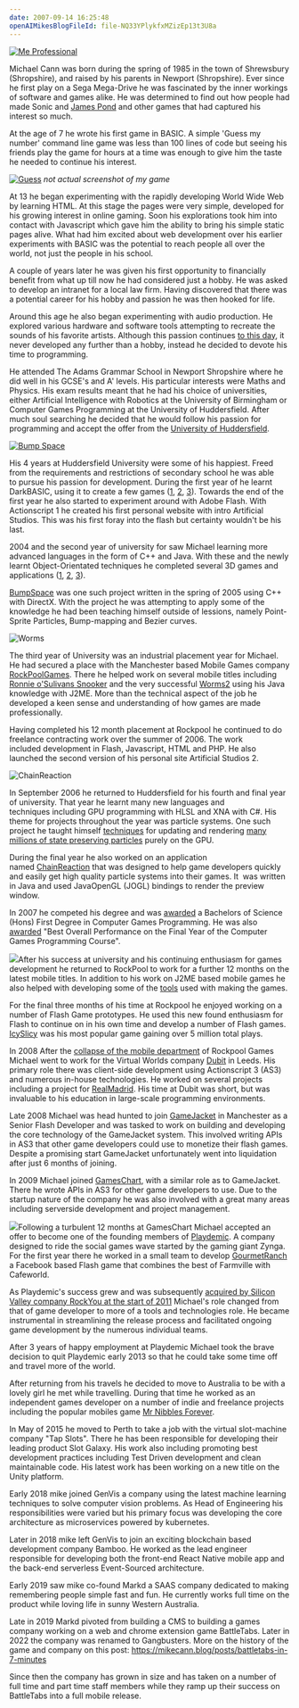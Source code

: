 ```yaml
---
date: 2007-09-14 16:25:48
openAIMikesBlogFileId: file-NQ33YPlykfxMZizEp13t3U8a
---
```


[![Me Professional](https://www.mikecann.blog/wp-content/uploads/2007/09/Me-Professional.png)](https://www.mikecann.blog/wp-content/uploads/2007/09/Me-Professional.png)

Michael Cann was born during the spring of 1985 in the town of Shrewsbury (Shropshire), and raised by his parents in Newport (Shropshire). Ever since he first play on a Sega Mega-Drive he was fascinated by the inner workings of software and games alike. He was determined to find out how people had made Sonic and [James Pond](https://en.wikipedia.org/wiki/James_Pond_2) and other games that had captured his interest so much.

At the age of 7 he wrote his first game in BASIC. A simple 'Guess my number' command line game was less than 100 lines of code but seeing his friends play the game for hours at a time was enough to give him the taste he needed to continue his interest.

[![](https://www.mikecann.blog/wp-content/uploads/2007/09/Guess.jpg "Guess")](https://www.mikecann.blog/wp-content/uploads/2007/09/Guess.jpg)
_not actual screenshot of my game_

At 13 he began experimenting with the rapidly developing World Wide Web by learning HTML. At this stage the pages were very simple, developed for his growing interest in online gaming. Soon his explorations took him into contact with Javascript which gave him the ability to bring his simple static pages alive. What had him excited about web development over his earlier experiments with BASIC was the potential to reach people all over the world, not just the people in his school.

A couple of years later he was given his first opportunity to financially benefit from what up till now he had considered just a hobby. He was asked to develop an intranet for a local law firm. Having discovered that there was a potential career for his hobby and passion he was then hooked for life.

Around this age he also began experimenting with audio production. He explored various hardware and software tools attempting to recreate the sounds of his favorite artists. Although this passion continues [to this day](/tags/audio/), it never developed any further than a hobby, instead he decided to devote his time to programming.

He attended The Adams Grammar School in Newport Shropshire where he did well in his GCSE's and A' levels. His particular interests were Maths and Physics. His exam results meant that he had his choice of universities, either Artificial Intelligence with Robotics at the University of Birmingham or Computer Games Programming at the University of Huddersfield. After much soul searching he decided that he would follow his passion for programming and accept the offer from the [University of Huddersfield](https://www.hud.ac.uk/).

[![Bump Space](https://www.mikecann.blog/wp-content/uploads/2007/09/bump.png "Bump Space")](https://www.mikecann.blog/wp-content/uploads/2007/09/bump.png)

His 4 years at Huddersfield University were some of his happiest. Freed from the requirements and restrictions of secondary school he was able to pursue his passion for development. During the first year of he learnt DarkBASIC, using it to create a few games ([1](/darkbasic/code-drop-v2-2003/), [2](/darkbasic/games/snakez-2003/), [3](/darkbasic/games/darkpool-2003-2/)). Towards the end of the first year he also started to experiment around with Adobe Flash. With Actionscript 1 he created his first personal website with intro Artificial Studios. This was his first foray into the flash but certainty wouldn't be his last.

2004 and the second year of university for saw Michael learning more advanced languages in the form of C++ and Java. With these and the newly learnt Object-Orientated techniques he completed several 3D games and applications ([1](/c/directx9c/projects/avatar-creation-autumn-2004/), [2](/c/directx9c/projects/mazehunt-winter-2004/), [3](/c/directx9c/projects/bumpspace-spring-2005/)).

[BumpSpace](/c/directx9c/projects/bumpspace-spring-2005/) was one such project written in the spring of 2005 using C++ with DirectX. With the project he was attempting to apply some of the knowledge he had been teaching himself outside of lessions, namely Point-Sprite Particles, Bump-mapping and Bezier curves.

![](https://www.mikecann.blog/wp-content/uploads/2006/06/imgVideoScreens.jpg "Worms")

The third year of University was an industrial placement year for Michael. He had secured a place with the Manchester based Mobile Games company [RockPoolGames](https://www.rockpoolgames.com/). There he helped work on several mobile titles including [Ronnie o'Sulivans Snooker](/games/j2me/java/portfolio/ronnie-osulivans-snooker/) and the very successful [Worms2](/games/j2me/java/worms-2/) using his Java knowledge with J2ME. More than the technical aspect of the job he developed a keen sense and understanding of how games are made professionally.

Having completed his 12 month placement at Rockpool he continued to do freelance contracting work over the summer of 2006\. The work included development in Flash, Javascript, HTML and PHP. He also launched the second version of his personal site Artificial Studios 2.

![](https://www.mikecann.blog/Work/CRImages/CR01.png "ChainReaction")

In September 2006 he returned to Huddersfield for his fourth and final year of university. That year he learnt many new languages and techniques including GPU programming with HLSL and XNA with C#. His theme for projects throughout the year was particle systems. One such project he taught himself [techniques](/hlsl/shadowshader-in-rendermonkey/) for updating and rendering [many millions of state preserving particles](/c/hlsl/xna/xnagpuparticles-1000000-dynamic-particles/) purely on the GPU.

During the final year he also worked on an application named [ChainReaction](/actionscript/chainreaction/flash/java/projects/chainreaction-binarysource-release/) that was designed to help game developers quickly and easily get high quality particle systems into their games. It  was written in Java and used JavaOpenGL (JOGL) bindings to render the preview window.

In 2007 he competed his degree and was [awarded](/misc/photos-personal/graduation-part-one/) a Bachelors of Science (Hons) First Degree in Computer Games Programming. He was also [awarded](/photos-personal/graduation-part-two/) "Best Overall Performance on the Final Year of the Computer Games Programming Course".

![](https://lh4.google.com/mike.cann/R0wLbcA26rI/AAAAAAAAEs0/RL9WXF7gGP4/s400/DSC02638.JPG)After his success at university and his continuing enthusiasm for games development he returned to RockPool to work for a further 12 months on the latest mobile titles. In addition to his work on J2ME based mobile games he also helped with developing some of the [tools](/c/programming/projects/projects/xna/placeed-3/) used with making the games.

For the final three months of his time at Rockpool he enjoyed working on a number of Flash Game prototypes. He used this new found enthusiasm for Flash to continue on in his own time and develop a number of Flash games. [IcySlicy](/actionscript/flash/games/icy-slicy/programming/projects/icy-slicy/) was his most popular game gaining over 5 million total plays.

In 2008 After the [collapse of the mobile department](/photos-personal/redundency-is-great/) of Rockpool Games Michael went to work for the Virtual Worlds company [Dubit](/misc/my-flat/) in Leeds. His primary role there was client-side development using Actionscript 3 (AS3) and numerous in-house technologies. He worked on several projects including a project for [RealMadrid](https://www.realmadrid.com/cs/Satellite/en/Home). His time at Dubit was short, but was invaluable to his education in large-scale programming environments.

Late 2008 Michael was head hunted to join [GameJacket](/photos-personal/gamejacket/) in Manchester as a Senior Flash Developer and was tasked to work on building and developing the core technology of the GameJacket system. This involved writing APIs in AS3 that other game developers could use to monetize their flash games. Despite a promising start GameJacket unfortunately went into liquidation after just 6 months of joining.

In 2009 Michael joined [GamesChart](https://gameschart.com/), with a similar role as to GameJacket. There he wrote APIs in AS3 for other game developers to use. Due to the startup nature of the company he was also involved with a great many areas including serverside development and project management.

![](https://www.mikecann.blog/wp-content/uploads/2010/01/ScreenHunter_03-Jan.-11-19.10.jpg)Following a turbulent 12 months at GamesChart Michael accepted an offer to become one of the founding members of [Playdemic](/photos-personal/playdemic-my-fist-day/). A company designed to ride the social games wave started by the gaming giant Zynga. For the first year there he worked in a small team to develop [GourmetRanch](/games/gourmet-ranch/) a Facebook based Flash game that combines the best of Farmville with Cafeworld.

As Playdemic's success grew and was subsequently [acquired by Silicon Valley company RockYou at the start of 2011](/misc/playdemic-acquired-by-rockyou/) Michael's role changed from that of game developer to more of a tools and technologies role. He became instrumental in streamlining the release process and facilitated ongoing game development by the numerous individual teams.

After 3 years of happy employment at Playdemic Michael took the brave decision to quit Playdemic early 2013 so that he could take some time off and travel more of the world.

After returning from his travels he decided to move to Australia to be with a lovely girl he met while travelling. During that time he worked as an independent games developer on a number of indie and freelance projects including the popular mobiles game [Mr Nibbles Forever](/games/mr-nibbles-forever/portfolio/projects/mr-nibbles-forever-out-now-on-google-play/).

In May of 2015 he moved to Perth to take a job with the virtual slot-machine company "Tap Slots". There he has been responsible for developing their leading product Slot Galaxy. His work also including promoting best development practices including Test Driven development and clean maintainable code. His latest work has been working on a new title on the Unity platform.

Early 2018 mike joined GenVis a company using the latest machine learning techniques to solve computer vision problems. As Head of Engineering his responsibilities were varied but his primary focus was developing the core architecture as microservices powered by kubernetes.

Later in 2018 mike left GenVis to join an exciting blockchain based development company Bamboo. He worked as the lead engineer responsible for developing both the front-end React Native mobile app and the back-end serverless Event-Sourced architecture.

Early 2019 saw mike co-found Markd a SAAS company dedicated to making remembering people simple fast and fun. He currently works full time on the product while loving life in sunny Western Australia.

Late in 2019 Markd pivoted from building a CMS to building a games company working on a web and chrome extension game BattleTabs. Later in 2022 the company was renamed to Gangbusters. More on the history of the game and company on this post: https://mikecann.blog/posts/battletabs-in-7-minutes

Since then the company has grown in size and has taken on a number of full time and part time staff members while they ramp up their success on BattleTabs into a full mobile release.
